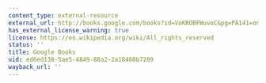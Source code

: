 ```yaml
---
content_type: external-resource
external_url: http://books.google.com/books?id=VoKROBFWuvoC&pg=PA141=onepage
has_external_license_warning: true
license: https://en.wikipedia.org/wiki/All_rights_reserved
status: ''
title: Google Books
uid: ed6ed138-5ae5-4849-88a2-2a18468b7209
wayback_url: ''
---
```

